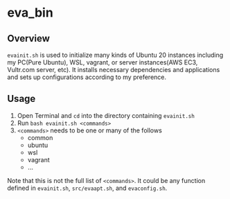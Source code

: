 # eva_bin

## Overview
`evainit.sh` is used to initialize many kinds of Ubuntu 20 instances including my PC(Pure Ubuntu), WSL, vagrant, or server instances(AWS EC3, Vultr.com server, etc). It installs necessary dependencies and applications and sets up configurations according to my preference.

## Usage
1. Open Terminal and `cd` into the directory containing `evainit.sh`
2. Run `bash evainit.sh <commands>`
3. `<commands>` needs to be one or many of the follows
    * common
    * ubuntu
    * wsl
    * vagrant
    * ...
  
Note that this is not the full list of `<commands>`. It could be any function defined in `evainit.sh`, `src/evaapt.sh`, and `evaconfig.sh`.

